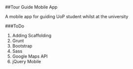 ##Tour Guide Mobile App

A mobile app for guiding UoP student whilst at the university

###ToDo
1. Adding Scaffolding
2. Grunt 
3. Bootstrap
4. Sass
5. Google Maps API
6. jQuery Mobile

